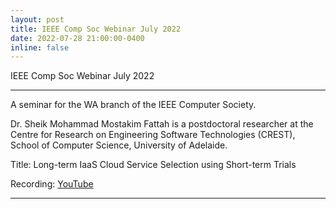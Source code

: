 ```yaml
---
layout: post
title: IEEE Comp Soc Webinar July 2022 
date: 2022-07-28 21:00:00-0400
inline: false
---
```


IEEE Comp Soc Webinar July 2022 

***

A seminar for the WA branch of the IEEE Computer Society. 

Dr. Sheik Mohammad Mostakim Fattah is a postdoctoral researcher at the Centre for Research on Engineering Software Technologies (CREST), School of Computer Science, University of Adelaide.

Title: Long-term IaaS Cloud Service Selection using Short-term Trials

Recording: [YouTube](https://www.youtube.com/watch?v=jL95QR4_zFM)

***
